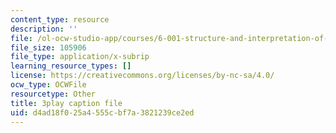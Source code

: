 ```yaml
---
content_type: resource
description: ''
file: /ol-ocw-studio-app/courses/6-001-structure-and-interpretation-of-computer-programs-spring-2005/d4ad18f025a4555cbf7a3821239ce2ed_OscT4N2qq7o.vtt
file_size: 105906
file_type: application/x-subrip
learning_resource_types: []
license: https://creativecommons.org/licenses/by-nc-sa/4.0/
ocw_type: OCWFile
resourcetype: Other
title: 3play caption file
uid: d4ad18f0-25a4-555c-bf7a-3821239ce2ed
---
```

